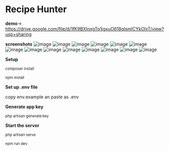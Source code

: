 # Recipe Hunter
**demo**-> https://drive.google.com/file/d/1fK9BXInxgTq1igxuO618qlsmlCYkOlxT/view?usp=sharing

**screenshots** 
![image](https://github.com/Arjun2715/RecipeHunter/assets/91607595/67a3dab5-cf97-48c8-8c04-816fc9a9e5a8)
![image](https://github.com/Arjun2715/RecipeHunter/assets/91607595/8e5a5691-4ee2-4e8d-a393-97451780d9e5)
![image](https://github.com/Arjun2715/RecipeHunter/assets/91607595/691507c0-2cc7-461a-a2dc-749779913848)
![image](https://github.com/Arjun2715/RecipeHunter/assets/91607595/75784f98-badb-41cb-8974-aa12869ba57c)
![image](https://github.com/Arjun2715/RecipeHunter/assets/91607595/5acbf882-667c-403c-9c84-f651768d26f9)
![image](https://github.com/Arjun2715/RecipeHunter/assets/91607595/e6c71ab4-52a7-46c4-b53e-2b12eef6c0a5)
![image](https://github.com/Arjun2715/RecipeHunter/assets/91607595/f8088079-b8c6-422b-8740-6d8a6b5227cf)
![image](https://github.com/Arjun2715/RecipeHunter/assets/91607595/8be1d13b-6d38-439c-9020-20e07bc1b441)
![image](https://github.com/Arjun2715/RecipeHunter/assets/91607595/17496f98-14d0-4df7-9838-250136c49883)
![image](https://github.com/Arjun2715/RecipeHunter/assets/91607595/ad364d6c-8271-4b15-aa03-b0a031d9697c)
![image](https://github.com/Arjun2715/RecipeHunter/assets/91607595/0ef28109-9fa8-4219-9025-f99588efa447)
![image](https://github.com/Arjun2715/RecipeHunter/assets/91607595/701135fc-0b1d-4157-acde-ad597f9a79db)
![image](https://github.com/Arjun2715/RecipeHunter/assets/91607595/6ee44a77-dee5-4037-b515-7dfc563687e8)
![image](https://github.com/Arjun2715/RecipeHunter/assets/91607595/b805255a-f284-4400-b754-c6a098f49d4f)

**Setup**

<sup>composer install</sup>

<sup>npm install</sup>

**Set up .env file**

copy env.example an paste as .env 

**Generate app key**

<sup>php artisan generate:key</sup>

**Start the server** 

<sup>php artisan serve</sup>

<sup>npm run dev</sup>

